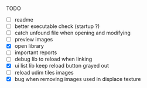 TODO
- [ ] readme
- [ ] better executable check (startup ?)
- [ ] catch unfound file when opening and modifying
- [ ] preview images
- [x] open library
- [ ] important reports
- [ ] debug lib to reload when linking
- [x] ui list lib keep reload button grayed out
- [ ] reload udim tiles images
- [x] bug when removing images used in displace texture